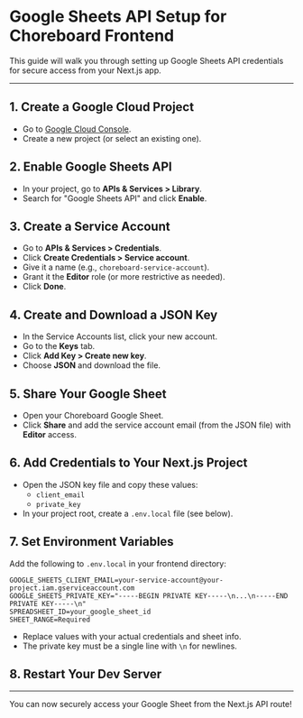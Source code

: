 # Google Sheets API Setup for Choreboard Frontend

This guide will walk you through setting up Google Sheets API credentials for secure access from your Next.js app.

---

## 1. Create a Google Cloud Project
- Go to [Google Cloud Console](https://console.cloud.google.com/).
- Create a new project (or select an existing one).

## 2. Enable Google Sheets API
- In your project, go to **APIs & Services > Library**.
- Search for "Google Sheets API" and click **Enable**.

## 3. Create a Service Account
- Go to **APIs & Services > Credentials**.
- Click **Create Credentials > Service account**.
- Give it a name (e.g., `choreboard-service-account`).
- Grant it the **Editor** role (or more restrictive as needed).
- Click **Done**.

## 4. Create and Download a JSON Key
- In the Service Accounts list, click your new account.
- Go to the **Keys** tab.
- Click **Add Key > Create new key**.
- Choose **JSON** and download the file.

## 5. Share Your Google Sheet
- Open your Choreboard Google Sheet.
- Click **Share** and add the service account email (from the JSON file) with **Editor** access.

## 6. Add Credentials to Your Next.js Project
- Open the JSON key file and copy these values:
  - `client_email`
  - `private_key`
- In your project root, create a `.env.local` file (see below).

## 7. Set Environment Variables
Add the following to `.env.local` in your frontend directory:

```
GOOGLE_SHEETS_CLIENT_EMAIL=your-service-account@your-project.iam.gserviceaccount.com
GOOGLE_SHEETS_PRIVATE_KEY="-----BEGIN PRIVATE KEY-----\n...\n-----END PRIVATE KEY-----\n"
SPREADSHEET_ID=your_google_sheet_id
SHEET_RANGE=Required
```
- Replace values with your actual credentials and sheet info.
- The private key must be a single line with `\n` for newlines.

## 8. Restart Your Dev Server

---

You can now securely access your Google Sheet from the Next.js API route!
